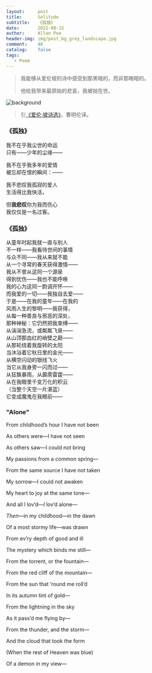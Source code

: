 ```yaml
---
layout:     post
title:      Solitude
subtitle:   《孤独》
date:       2022-08-15
author:     Allan Poe
header-img: img/post_bg_grey_landscape.jpg
comment:    48
catalog:    false
tags:
   - Poem
---
```


> 我能够从爱伦坡的诗中感受到那黑暗的，而非那晦暗的。
>
> 他给我带来最原始的悲哀，我被抛在世。

![background](https://huang-feiyu.github.io/img/post_bg_grey_landscape.jpg)

> 引[《爱伦·坡诗选》](https://book.douban.com/subject/25712094/)，曹明伦译。

### 《孤独》

我不在乎我尘世的命运<br/>只有——少年的尘缘——

我不在乎我多年的爱情<br/>被忘却在恨的瞬间：——

我不悲叹我孤寂的爱人<br/>生活得比我快活，

但**我悲叹**你为我而伤心<br/>我仅仅是一名过客。

### 《孤独》

从童年时起我就一直与别人<br/>不一样——我看待世间的事情<br/>与众不同——我从来就不能<br/>从一个寻常的春天获得激情——<br/>我从不曾从这同一个源泉<br/>得到忧伤——我也不能呼唤<br/>我的心为这同一韵调开怀——<br/>而我爱的一切——我独自去爱——<br/>于是——在我的童年——在我的<br/>风雨人生的黎明——我获得，<br/>从每一种善良与邪恶的深处，<br/>那种神秘：它仍然把我束缚——<br/>从湍湍急流，或粼粼飞泉——<br/>从山顶那血红的峭壁之巅——<br/>从那轮绕着我旋转的太阳<br/>当沐浴着它秋日里的金光——<br/>从横空闪动的银线飞火<br/>当它从我身旁一闪而过——<br/>从狂飘暴雨，从霹雳雷霆——<br/>从在我眼里千变万化的积云<br/>（当整个天空一片湛蓝）<br/>它变成魔鬼在我眼前——

### "Alone"

From childhood’s hour I have not been

As others were—I have not seen

As others saw—I could not bring

My passions from a common spring—

From the same source I have not taken

My sorrow—I could not awaken

My heart to joy at the same tone—

And all I lov’d—*I* lov’d alone—

*Then*—in my childhood—in the dawn

Of a most stormy life—was drawn

From ev’ry depth of good and ill

The mystery which binds me still—

From the torrent, or the fountain—

From the red cliff of the mountain—

From the sun that ’round me roll’d

In its autumn tint of gold—

From the lightning in the sky

As it pass’d me flying by—

From the thunder, and the storm—

And the cloud that took the form

(When the rest of Heaven was blue)

Of a demon in my view—
